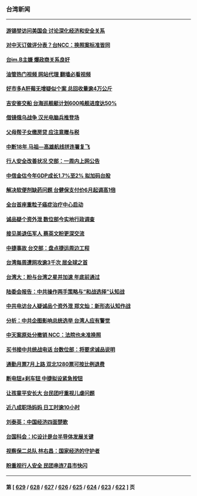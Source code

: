 ### 台湾新闻
---
#### [游锡堃访问美国会 讨论深化经济和安全关系](../../pages/ncid1349361/n13997676.md?05161645) 
#### [对中天订做评分表？台NCC：换照案标准皆同](../../pages/ncid1349361/n13997542.md?05161645) 
#### [台im.B主嫌 爆政商关系良好](../../pages/ncid1349361/n13997531.md?05161645) 
#### [油管热门视频 网站代理 翻墙必看视频](http://138.2.39.72:81/youtube.html?epic-marker?05161645)
#### [好市多A肝莓无增疑似个案 总回收量逾4万公斤](../../pages/ncid1349361/n13997544.md?05161645) 
#### [吉安鉴交船 台海巡舰艇计划600吨舰进度达50%](../../pages/ncid1349361/n13997534.md?05161645) 
#### [借镜俄乌战争 汉光电脑兵推登场](../../pages/ncid1349361/n13997529.md?05161645) 
#### [父母帮子女缴房贷 应注意赠与税](../../pages/ncid1349361/n13997532.md?05161645) 
#### [中断18年 马祖—高雄航线拼连署复飞](../../pages/ncid1349361/n13997533.md?05161645) 
#### [行人安全改善状况 交部：一周内上网公告](../../pages/ncid1349361/n13997537.md?05161645) 
#### [中信金估今年GDP成长1.7%至2% 拟加码台股](../../pages/ncid1349361/n13997462.md?05161645) 
#### [解决软便剂缺药问题 台健保支付价6月起调高1倍](../../pages/ncid1349361/n13997494.md?05161645) 
#### [全台首座重粒子癌症治疗中心启动](../../pages/ncid1349361/n13997495.md?05161645) 
#### [诚品疑个资外泄 数位部今实地行政调查](../../pages/ncid1349361/n13997458.md?05161645) 
#### [接见美退伍军人 蔡英文盼更深交流](../../pages/ncid1349361/n13997471.md?05161645) 
#### [中捷事故 台交部：盘点捷运周边工程](../../pages/ncid1349361/n13997481.md?05161645) 
#### [台湾每周遭网攻逾3千次 居全球之首](../../pages/ncid1349361/n13997474.md?05161645) 
#### [台湾大：盼与台湾之星并加速 年底前通过](../../pages/ncid1349361/n13997476.md?05161645) 
#### [陆委会报告：中共操作两手策略与“和战选择”认知战](../../pages/ncid1349361/n13997456.md?05161645) 
#### [中共电访台人疑诚品个资外泄  郑文灿：新形态认知作战](../../pages/ncid1349361/n13997450.md?05161645) 
#### [分析：中共企图影响总统选举 台湾人应有警觉](../../pages/ncid1349361/n13997212.md?05161645) 
#### [中天案原处分撤销  NCC：法院也未准换照](../../pages/ncid1349361/n13996723.md?05161645) 
#### [买书接中共统战电话 台数位部：将要求诚品说明](../../pages/ncid1349361/n13996748.md?05161645) 
#### [通勤月票7月上路 双北1280票可按比例退费](../../pages/ncid1349361/n13996707.md?05161645) 
#### [断电钮≠刹车钮 中捷拟设紧急按钮](../../pages/ncid1349361/n13996705.md?05161645) 
#### [让孩童平安长大 台民团吁重视儿虐问题](../../pages/ncid1349361/n13996709.md?05161645) 
#### [近八成职场妈妈 日工时逾10小时](../../pages/ncid1349361/n13996708.md?05161645) 
#### [刘泰英：中国经济四面楚歌](../../pages/ncid1349361/n13996689.md?05161645) 
#### [台国科会：IC设计是台半导体发展关键](../../pages/ncid1349361/n13996696.md?05161645) 
#### [视察保二总队 林右昌：国家经济的守护者](../../pages/ncid1349361/n13996663.md?05161645) 
#### [盼重视行人安全 民团串连7县市快闪](../../pages/ncid1349361/n13996651.md?05161645) 

---
#### 第 [ [629](./629.md?05161645) / [628](./628.md?05161645) / [627](./627.md?05161645) / [626](./626.md?05161645) / [625](./625.md?05161645) / [624](./624.md?05161645) / [623](./623.md?05161645) / [622](./622.md?05161645) ] 页
